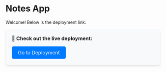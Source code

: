 # Notes App

Welcome! Below is the deployment link:

<div style="background-color: #f8f9fa; border-radius: 8px; padding: 20px; box-shadow: 0 4px 6px rgba(0,0,0,0.1);">
  <h3 style="margin-top: 0;">🌟 Check out the live deployment:</h3>
  <a href="https://notes-app-46vr.onrender.com" target="_blank"  style="display: inline-block; background-color: #007bff; color: #ffffff; text-decoration: none; padding: 10px 20px; border-radius: 5px; font-size: 16px;">
    Go to Deployment
  </a>
</div>
